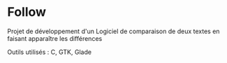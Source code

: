 # Follow
Projet de développement d'un Logiciel de comparaison de deux textes en faisant apparaître les différences

Outils utilisés : C, GTK, Glade
